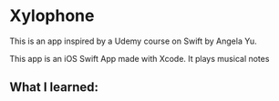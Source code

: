 # Xylophone
This is an app inspired by a Udemy course on Swift by Angela Yu. 

This app is an iOS Swift App made with Xcode. It plays musical notes

## What I learned: 


